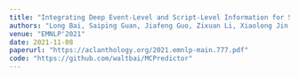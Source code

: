 ```yaml
---
title: "Integrating Deep Event-Level and Script-Level Information for Script Event Prediction"
authors: "Long Bai, Saiping Guan, Jiafeng Guo, Zixuan Li, Xiaolong Jin, Xueqi Cheng"
venue: "EMNLP'2021"
date: 2021-11-08
paperurl: "https://aclanthology.org/2021.emnlp-main.777.pdf"
code: "https://github.com/waltbai/MCPredictor"
---
```

